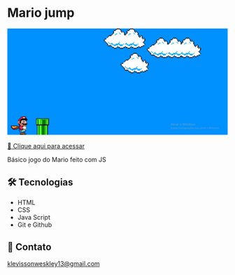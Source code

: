# Mario jump

![preview](.github/preview.JPG)



[🔗 Clique aqui para acessar](https://KlevissonWeskley.github.io/jogoMario/)

Básico jogo do Mario feito com JS

## 🛠 Tecnologias

- HTML
- CSS
- Java Script
- Git e Github

## 💛 Contato

klevissonweskley13@gmail.com